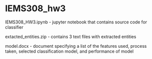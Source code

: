 # IEMS308_hw3

IEMS308_HW3.ipynb - jupyter notebook that contains source code for classifier

extacted_entities.zip - contains 3 text files with extracted entities

model.docx - document specifying a list of the features used, process taken, selected classification model, and performance of model
